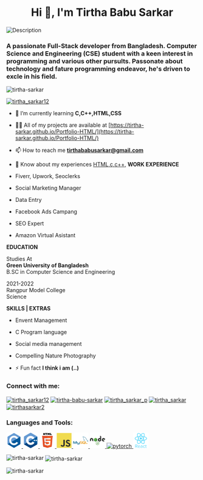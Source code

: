 <h1 align="center">Hi 👋, I'm Tirtha Babu Sarkar</h1>
<img align="center" src="images/babu.png" alt="Description" width="150"/>
<h3 >A passionate Full-Stack developer from Bangladesh. Computer Science and Engineering (CSE) student with a keen interest in programming and various other pursults. Passonate about technology and fature programming endeavor, he's driven to excle in his field.
</h3>

<p align="left"> <img src="https://komarev.com/ghpvc/?username=tirtha-sarkar&label=Profile%20views&color=0e75b6&style=flat" alt="tirtha-sarkar" /> </p>

<p align="left"> <a href="https://twitter.com/tirtha_sarkar12" target="blank"><img src="https://img.shields.io/twitter/follow/tirtha_sarkar12?logo=twitter&style=for-the-badge" alt="tirtha_sarkar12" /></a> </p>

- 🌱 I’m currently learning **C,C++,HTML,CSS**

- 👨‍💻 All of my projects are available at [https://tirtha-sarkar.github.io/Portfolio-HTML/](https://tirtha-sarkar.github.io/Portfolio-HTML/)

- 📫 How to reach me **tirthababusarkar@gmail.com**

- 📄 Know about my experiences [HTML,c,c++,](HTML,c,c++,)
**WORK EXPERIENCE**

- Fiverr, Upwork, Seoclerks
- Social Marketing Manager
- Data Entry
- Facebook Ads Campang
- SEO Expert
- Amazon Virtual Asistant

**EDUCATION**

Studies At\
**Green University of Bangladesh**\
B.SC in Computer Science and Engineering

2021-2022\
Rangpur Model College\
Science

**SKILLS | EXTRAS**

- Envent Management
- C Program language
- Social media management
- Compelling Nature Photography


- ⚡ Fun fact **I think i am (..)**

<h3 align="left">Connect with me:</h3>
<p align="left">
<a href="https://twitter.com/tirtha_sarkar12" target="blank"><img align="center" src="https://raw.githubusercontent.com/rahuldkjain/github-profile-readme-generator/master/src/images/icons/Social/twitter.svg" alt="tirtha_sarkar12" height="30" width="40" /></a>
<a href="https://linkedin.com/in/tirtha-babu-sarkar" target="blank"><img align="center" src="https://raw.githubusercontent.com/rahuldkjain/github-profile-readme-generator/master/src/images/icons/Social/linked-in-alt.svg" alt="tirtha-babu-sarkar" height="30" width="40" /></a>
<a href="https://instagram.com/tirtha_sarkar_p" target="blank"><img align="center" src="https://raw.githubusercontent.com/rahuldkjain/github-profile-readme-generator/master/src/images/icons/Social/instagram.svg" alt="tirtha_sarkar_p" height="30" width="40" /></a>
<a href="https://www.hackerrank.com/tirtha_sarkar" target="blank"><img align="center" src="https://raw.githubusercontent.com/rahuldkjain/github-profile-readme-generator/master/src/images/icons/Social/hackerrank.svg" alt="tirtha_sarkar" height="30" width="40" /></a>
<a href="https://codeforces.com/profile/tirthasarkar2" target="blank"><img align="center" src="https://raw.githubusercontent.com/rahuldkjain/github-profile-readme-generator/master/src/images/icons/Social/codeforces.svg" alt="tirthasarkar2" height="30" width="40" /></a>
</p>

<h3 align="left">Languages and Tools:</h3>
<p align="left"> <a href="https://www.cprogramming.com/" target="_blank" rel="noreferrer"> <img src="https://raw.githubusercontent.com/devicons/devicon/master/icons/c/c-original.svg" alt="c" width="40" height="40"/> </a> <a href="https://www.w3schools.com/cpp/" target="_blank" rel="noreferrer"> <img src="https://raw.githubusercontent.com/devicons/devicon/master/icons/cplusplus/cplusplus-original.svg" alt="cplusplus" width="40" height="40"/> </a> <a href="https://www.w3.org/html/" target="_blank" rel="noreferrer"> <img src="https://raw.githubusercontent.com/devicons/devicon/master/icons/html5/html5-original-wordmark.svg" alt="html5" width="40" height="40"/> </a> <a href="https://developer.mozilla.org/en-US/docs/Web/JavaScript" target="_blank" rel="noreferrer"> <img src="https://raw.githubusercontent.com/devicons/devicon/master/icons/javascript/javascript-original.svg" alt="javascript" width="40" height="40"/> </a> <a href="https://www.mysql.com/" target="_blank" rel="noreferrer"> <img src="https://raw.githubusercontent.com/devicons/devicon/master/icons/mysql/mysql-original-wordmark.svg" alt="mysql" width="40" height="40"/> </a> <a href="https://nodejs.org" target="_blank" rel="noreferrer"> <img src="https://raw.githubusercontent.com/devicons/devicon/master/icons/nodejs/nodejs-original-wordmark.svg" alt="nodejs" width="40" height="40"/> </a> <a href="https://pytorch.org/" target="_blank" rel="noreferrer"> <img src="https://www.vectorlogo.zone/logos/pytorch/pytorch-icon.svg" alt="pytorch" width="40" height="40"/> </a> <a href="https://reactjs.org/" target="_blank" rel="noreferrer"> <img src="https://raw.githubusercontent.com/devicons/devicon/master/icons/react/react-original-wordmark.svg" alt="react" width="40" height="40"/> </a> </p>

<p><img align="left" src="https://github-readme-stats.vercel.app/api/top-langs?username=tirtha-sarkar&show_icons=true&locale=en&layout=compact" alt="tirtha-sarkar" /></p>

<p>&nbsp;<img align="center" src="https://github-readme-stats.vercel.app/api?username=tirtha-sarkar&show_icons=true&locale=en" alt="tirtha-sarkar" /></p>

<p><img align="center" src="https://github-readme-streak-stats.herokuapp.com/?user=tirtha-sarkar&" alt="tirtha-sarkar" /></p>
 
 













